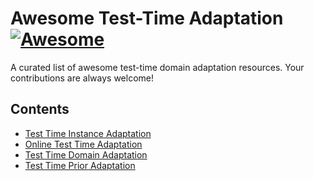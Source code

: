# Awesome Test-Time Adaptation [![Awesome](https://awesome.re/badge.svg)](https://awesome.re)

A curated list of awesome test-time domain adaptation resources. Your contributions are always welcome!

## Contents
- [Test Time Instance Adaptation](./TTA-TTIA.md)
- [Online Test Time Adaptation](#TTA-OTTA.md)
- [Test Time Domain Adaptation](./TTA-SFDA.md)
- [Test Time Prior Adaptation](#TTA-TTPA.md)